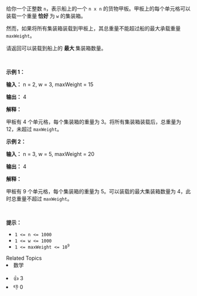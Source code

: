<p>给你一个正整数 <code>n</code>，表示船上的一个 <code>n x n</code> 的货物甲板。甲板上的每个单元格可以装载一个重量<strong> 恰好 </strong>为 <code>w</code> 的集装箱。</p>

<p>然而，如果将所有集装箱装载到甲板上，其总重量不能超过船的最大承载重量 <code>maxWeight</code>。</p>

<p>请返回可以装载到船上的 <strong>最大 </strong>集装箱数量。</p>

<p>&nbsp;</p>

<p><strong class="example">示例 1：</strong></p>

<div class="example-block"> 
 <p><strong>输入：</strong> <span class="example-io">n = 2, w = 3, maxWeight = 15</span></p> 
</div>

<p><strong>输出：</strong> 4</p>

<p><strong>解释：</strong></p>

<p>甲板有 4 个单元格，每个集装箱的重量为 3。将所有集装箱装载后，总重量为 12，未超过 <code>maxWeight</code>。</p>

<p><strong class="example">示例 2：</strong></p>

<div class="example-block"> 
 <p><strong>输入：</strong> <span class="example-io">n = 3, w = 5, maxWeight = 20</span></p> 
</div>

<p><strong>输出：</strong> <span class="example-io">4</span></p>

<p><strong>解释：</strong></p>

<p>甲板有 9 个单元格，每个集装箱的重量为 5。可以装载的最大集装箱数量为 4，此时总重量不超过 <code>maxWeight</code>。</p>

<p>&nbsp;</p>

<p><strong>提示：</strong></p>

<ul> 
 <li><code>1 &lt;= n &lt;= 1000</code></li> 
 <li><code>1 &lt;= w &lt;= 1000</code></li> 
 <li><code>1 &lt;= maxWeight &lt;= 10<sup>9</sup></code></li> 
</ul>

<div><div>Related Topics</div><div><li>数学</li></div></div><br><div><li>👍 3</li><li>👎 0</li></div>